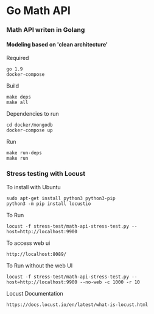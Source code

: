 # Go Math API

### Math API writen in Golang ###
#### Modeling based on 'clean architecture' ####

Required
```
go 1.9
docker-compose
```

Build
```
make deps
make all
```

Dependencies to run
```
cd docker/mongodb
docker-compose up
```

Run
```
make run-deps
make run
```

### Stress testing with Locust ###

To install with Ubuntu
```
sudo apt-get install python3 python3-pip
python3 -m pip install locustio
```

To Run
```
locust -f stress-test/math-api-stress-test.py --host=http://localhost:9900
```

To access web ui
```
http://localhost:8089/
```

To Run without the web UI
```
locust -f stress-test/math-api-stress-test.py --host=http://localhost:9900 --no-web -c 1000 -r 10
```

Locust Documentation
```
https://docs.locust.io/en/latest/what-is-locust.html
```
